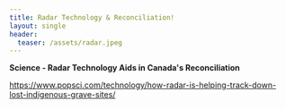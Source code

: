 ```yaml
---
title: Radar Technology & Reconciliation! 
layout: single
header:
  teaser: /assets/radar.jpeg
---
```

**Science - Radar Technology Aids in Canada's Reconciliation**


https://www.popsci.com/technology/how-radar-is-helping-track-down-lost-indigenous-grave-sites/